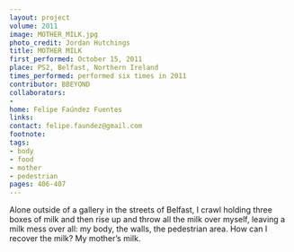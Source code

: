 ```yaml
---
layout: project
volume: 2011
image: MOTHER_MILK.jpg
photo_credit: Jordan Hutchings
title: MOTHER MILK
first_performed: October 15, 2011
place: PS2, Belfast, Northern Ireland
times_performed: performed six times in 2011
contributor: BBEYOND
collaborators:
- 
home: Felipe Faúndez Fuentes
links: 
contact: felipe.faundez@gmail.com
footnote: 
tags:
- body
- food
- mother
- pedestrian
pages: 406-407
---
```


Alone outside of a gallery in the streets of Belfast, I crawl holding three boxes of milk and then rise up and throw all the milk over myself, leaving a milk mess over all: my body, the walls, the pedestrian area. How can I recover the milk? My mother’s milk.
